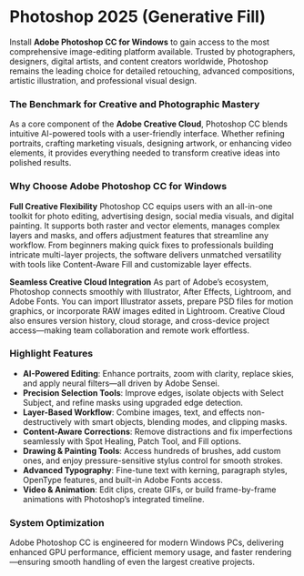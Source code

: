 # Photoshop 2025 (Generative Fill)

Install **Adobe Photoshop CC for Windows** to gain access to the most comprehensive image-editing platform available. Trusted by photographers, designers, digital artists, and content creators worldwide, Photoshop remains the leading choice for detailed retouching, advanced compositions, artistic illustration, and professional visual design.

### The Benchmark for Creative and Photographic Mastery

As a core component of the **Adobe Creative Cloud**, Photoshop CC blends intuitive AI-powered tools with a user-friendly interface. Whether refining portraits, crafting marketing visuals, designing artwork, or enhancing video elements, it provides everything needed to transform creative ideas into polished results.

### Why Choose Adobe Photoshop CC for Windows

**Full Creative Flexibility**
Photoshop CC equips users with an all-in-one toolkit for photo editing, advertising design, social media visuals, and digital painting. It supports both raster and vector elements, manages complex layers and masks, and offers adjustment features that streamline any workflow. From beginners making quick fixes to professionals building intricate multi-layer projects, the software delivers unmatched versatility with tools like Content-Aware Fill and customizable layer effects.

**Seamless Creative Cloud Integration**
As part of Adobe’s ecosystem, Photoshop connects smoothly with Illustrator, After Effects, Lightroom, and Adobe Fonts. You can import Illustrator assets, prepare PSD files for motion graphics, or incorporate RAW images edited in Lightroom. Creative Cloud also ensures version history, cloud storage, and cross-device project access—making team collaboration and remote work effortless.

### Highlight Features

* **AI-Powered Editing**: Enhance portraits, zoom with clarity, replace skies, and apply neural filters—all driven by Adobe Sensei.
* **Precision Selection Tools**: Improve edges, isolate objects with Select Subject, and refine masks using upgraded edge detection.
* **Layer-Based Workflow**: Combine images, text, and effects non-destructively with smart objects, blending modes, and clipping masks.
* **Content-Aware Corrections**: Remove distractions and fix imperfections seamlessly with Spot Healing, Patch Tool, and Fill options.
* **Drawing & Painting Tools**: Access hundreds of brushes, add custom ones, and enjoy pressure-sensitive stylus control for smooth strokes.
* **Advanced Typography**: Fine-tune text with kerning, paragraph styles, OpenType features, and built-in Adobe Fonts access.
* **Video & Animation**: Edit clips, create GIFs, or build frame-by-frame animations with Photoshop’s integrated timeline.

### System Optimization

Adobe Photoshop CC is engineered for modern Windows PCs, delivering enhanced GPU performance, efficient memory usage, and faster rendering—ensuring smooth handling of even the largest creative projects.



